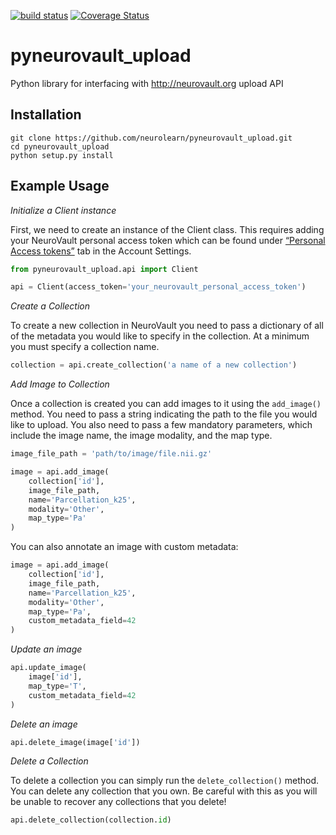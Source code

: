 [![build status](https://api.travis-ci.org/neurolearn/pyneurovault_upload.svg?branch=master)](https://travis-ci.org/neurolearn/pyneurovault_upload)
[![Coverage Status](https://coveralls.io/repos/github/neurolearn/pyneurovault_upload/badge.svg?branch=master)](https://coveralls.io/github/neurolearn/pyneurovault_upload?branch=master)

# pyneurovault_upload
Python library for interfacing with http://neurovault.org upload API


## Installation

```
git clone https://github.com/neurolearn/pyneurovault_upload.git
cd pyneurovault_upload
python setup.py install
```

## Example Usage

*Initialize a Client instance*

First, we need to create an instance of the Client class. This requires adding your NeuroVault personal access token which can be found under [“Personal Access tokens”](http://neurovault.org/accounts/tokens/) tab in the Account Settings.

```python
from pyneurovault_upload.api import Client

api = Client(access_token='your_neurovault_personal_access_token')
```

*Create a Collection*

To create a new collection in NeuroVault you need to pass a dictionary of all of the metadata you would like to specify in the collection. At a minimum you must specify a collection name.

```python
collection = api.create_collection('a name of a new collection')
```

*Add Image to Collection*

Once a collection is created you can add images to it using the `add_image()` method. You need to pass a string indicating the path to the file you would like to upload. You also need to pass a few mandatory parameters, which include the image name, the image modality, and the map type.

```python
image_file_path = 'path/to/image/file.nii.gz'

image = api.add_image(
    collection['id'],
    image_file_path,
    name='Parcellation_k25',
    modality='Other',
    map_type='Pa'
)
```

You can also annotate an image with custom metadata:

```python
image = api.add_image(
    collection['id'],
    image_file_path,
    name='Parcellation_k25',
    modality='Other',
    map_type='Pa',
    custom_metadata_field=42
)
```

*Update an image*

```python
api.update_image(
    image['id'], 
    map_type='T',
    custom_metadata_field=42
)
```

*Delete an image*

```python
api.delete_image(image['id'])
```

*Delete a Collection*

To delete a collection you can simply run the `delete_collection()` method. You can delete any collection that you own.  Be careful with this as you will be unable to recover any collections that you delete!

```python
api.delete_collection(collection.id)
```

